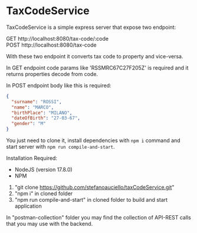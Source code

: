 # TaxCodeService

TaxCodeService is a simple express server that expose two endpoint:

GET http://localhost:8080/tax-code/:code <br>
POST http://localhost:8080/tax-code <br>

With these two endpoint it converts tax code to property and vice-versa.

In GET endpoint code params like 'RSSMRC67C27F205Z' is required and it returns properties decode from code.

In POST endpoint body like this is required:

```json
{
  "surname": "ROSSI",
  "name": "MARCO",
  "birthPlace": "MILANO",
  "dateOfBirth": "27-03-67",
  "gender": "M"
}
```

You just need to clone it, install dependencies with `npm i` command and start server with `npm run compile-and-start`.

Installation Required:
- NodeJS (version 17.8.0)
- NPM

1) "git clone https://github.com/stefanoauciello/taxCodeService.git"
2) "npm i" in cloned folder
5) "npm run compile-and-start" in cloned folder to build and start application

In "postman-collection" folder you may find the collection of API-REST calls that you may use with the backend.
